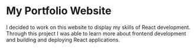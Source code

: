 ﻿# My Portfolio Website
 
 I decided to work on this website to display my skills of React development. Through this project I was able to learn more about frontend development and building and deploying React applications. 
 
 
